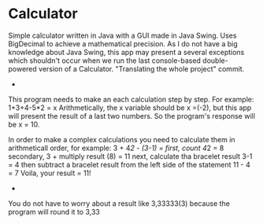 # Calculator
Simple calculator written in Java with a GUI made in Java Swing. Uses BigDecimal to achieve a mathematical precision.
As I do not have a big knowledge about Java Swing, this app may present a several exceptions which shouldn't occur when we run the last console-based double-powered version of a Calculator. "Translating the whole project" commit.  

+
This program needs to make an each calculation step by step. For example:
1+3+4-5*2 = x 
Arithmetically, the x variable should be x =(-2), but this app will present the result of a last two numbers.
So the program's response will be x = 10.   

In order to make a complex calculations you need to calculate them in arithmeticall order, for example:
3 + 4*2 - (3-1) 
= first, count 4*2 = 8
secondary, 3 + multiply result (8)
= 11
next, calculate tha bracelet result 3-1
 = 4
 then subtract a bracelet result from the left side of the statement
 11 - 4 = 7
 Voila, your result = 11!

+
You do not have to worry about a result like 3,33333(3) because the program will round it  to 3,33
